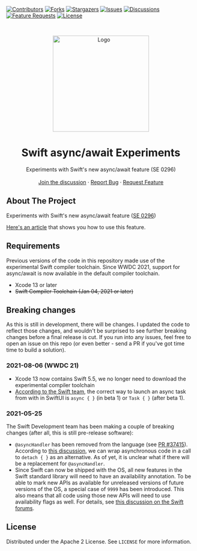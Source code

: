 <!-- PROJECT SHIELDS -->
[![Contributors][contributors-shield]][contributors-url]
[![Forks][forks-shield]][forks-url]
[![Stargazers][stars-shield]][stars-url]
[![Issues][issues-shield]][issues-url]
[![Discussions][discussions-shield]][discussions-url]
[![Feature Requests][featurerequest-shield]][featurerequest-url]
[![License][license-shield]][license-url]

<!-- PROJECT LOGO -->
<br />
<p align="center">
  <a href="https://github.com/peterfriese/Swift-Async-Await-Experiments">
    <img src="images/swift-logo-512.png" alt="Logo" width="256" height="256">
  </a>

  <h1 align="center">Swift async/await Experiments</h1>

  <p align="center">
    Experiments with Swift's new async/await feature (SE 0296)
    <br />
    <br />
    <a href="https://github.com/peterfriese/Swift-Async-Await-Experiments/discussions">Join the discussion</a>
    ·
    <a href="https://github.com/peterfriese/Swift-Async-Await-Experiments/issues">Report Bug</a>
    ·
    <a href="https://github.com/peterfriese/Swift-Async-Await-Experiments/issues">Request Feature</a>
  </p>
</p>


<!-- ABOUT THE PROJECT -->
## About The Project

Experiments with Swift's new async/await feature ([SE 0296](https://github.com/apple/swift-evolution/blob/main/proposals/0296-async-await.md))

[Here's an article](https://peterfriese.dev/async-await-in-swiftui/) that shows you how to use this feature.

## Requirements
Previous versions of the code in this repository made use of the experimental Swift compiler toolchain. Since WWDC 2021, support for async/await is now available in the default compiler toolchain.

* Xcode 13 or later
* ~~Swift Compiler Toolchain (Jan 04, 2021 or later)~~

<!-- GETTING STARTED -->
<!-- ## Getting Started

To compile and run the code, make sure to follow these steps:

1. Download the experimental Swift compiler toolchain from the [Snapshots/main](https://swift.org/download/#snapshots) section on the downloads page (I use the [May 18 2021 Swft 5.5 development snapshot](https://swift.org/builds/swift-5.5-branch/xcode/swift-5.5-DEVELOPMENT-SNAPSHOT-2021-05-18-a/swift-5.5-DEVELOPMENT-SNAPSHOT-2021-05-18-a-osx.pkg))
2. Install the toolchain by double-clicking the package
3. Activate the toolchain in Xcode (via _Settings > Components > Toolchains_)

In case you're stuck, Apple has detailed instructions [over here](https://developer.apple.com/library/archive/documentation/ToolsLanguages/Conceptual/Xcode_Overview/AlternativeToolchains.html).

Please note that (for a reason I don't yet understand), it's not possible to debug your code using the experimental toolchain. If you run your code and you get an error message saying LLDB couldn't attach to your process or similar, _turn off_ debugging:

* Edit your launch scheme
* Navigate into the _Run_ section
* Make sure _Info > Debug executable_ is unchecked

Unfortunately, you can only select the toolchain on a global level, so keep in mind to select the built-in toolchain when you're done playing around with the code in this repository and want to go back working on your own app! -->

## Breaking changes

As this is still in development, there will be changes. I updated the code to reflect those changes, and wouldn't be surprised to see further breaking changes before a final release is cut. If you run into any issues, feel free to open an issue on this repo (or even better - send a PR if you've got time time to build a solution).

### 2021-08-06 (WWDC 21)
* Xcode 13 now contains Swift 5.5, we no longer need to download the experimental compiler toolchain
* [According to the Swift team](https://twitter.com/AirspeedSwift/status/1401992834194952200), the correct way to launch an async task from with in SwiftUI is `async { }` (in beta 1) or `Task { }` (after beta 1).

### 2021-05-25

The Swift Development team has been making a couple of breaking changes (after all, this is still pre-release software):
* `@asyncHandler` has been removed from the language (see [PR #37415](https://github.com/apple/swift/pull/37415)). According to [this discussion](https://forums.swift.org/t/new-concurrency-api-not-available-in-latest-toolchain/47389/2), we can wrap asynchronous code in a call to `detach { }` as an alternative. As of yet, it is unclear what if there will be a replacement for `@asyncHandler`.
* Since Swift can now be shipped with the OS, all new features in the Swift standard library will need to have an availability annotation. To be able to mark new APIs as available for unreleased versions of future versions of the OS, a special case of `9999` has been introduced. This also means that all code using those new APIs will need to use availability flags as well. For details, see [this discussion on the Swift forums](https://forums.swift.org/t/availability-and-the-standard-library/20932).

<!-- LICENSE -->
## License

Distributed under the Apache 2 License. See `LICENSE` for more information.


<!-- MARKDOWN LINKS & IMAGES -->
<!-- https://www.markdownguide.org/basic-syntax/#reference-style-links -->
[contributors-shield]: https://img.shields.io/github/contributors/peterfriese/Swift-Async-Await-Experiments.svg?style=flat-square
[contributors-url]: https://github.com/peterfriese/Swift-Async-Await-Experiments/graphs/contributors
[forks-shield]: https://img.shields.io/github/forks/peterfriese/Swift-Async-Await-Experiments.svg?style=flat-square
[forks-url]: https://github.com/peterfriese/Swift-Async-Await-Experiments/network/members
[stars-shield]: https://img.shields.io/github/stars/peterfriese/Swift-Async-Await-Experiments.svg?style=flat-square
[stars-url]: https://github.com/peterfriese/Swift-Async-Await-Experiments/stargazers
[issues-shield]: https://img.shields.io/github/issues/peterfriese/Swift-Async-Await-Experiments.svg?style=flat-square
[issues-url]: https://github.com/peterfriese/Swift-Async-Await-Experiments/issues
[license-shield]: https://img.shields.io/github/license/peterfriese/Swift-Async-Await-Experiments.svg?style=flat-square
[license-url]: https://github.com/peterfriese/Swift-Async-Await-Experiments/blob/master/LICENSE.txt

[linkedin-shield]: https://img.shields.io/badge/-LinkedIn-black.svg?style=flat-square&logo=linkedin&colorB=555
[linkedin-url]: https://www.linkedin.com/in/peterfriese
[product-screenshot]: images/screenshot.png

[swift-shield]: https://img.shields.io/badge/swift-5.4_trunk-FA7343?logo=swift&color=FA7343&style=flat-square
[swift-url]: https://swift.org

[xcode-shield]: https://img.shields.io/badge/xcode-12.5_beta-1575F9?logo=Xcode&style=flat-square
[xcode-url]: https://developer.apple.com/xcode/

[featurerequest-url]: https://github.com/peterfriese/Swift-Async-Await-Experiments/issues/new?assignees=&labels=type%3A+feature+request&template=feature_request.md
[featurerequest-shield]: https://img.shields.io/github/issues/peterfriese/Swift-Async-Await-Experiments/feature-request?logo=github&style=flat-square
[discussions-url]: https://github.com/peterfriese/Swift-Async-Await-Experiments/discussions
[discussions-shield]: https://img.shields.io/badge/discussions-brightgreen?logo=github&style=flat-square